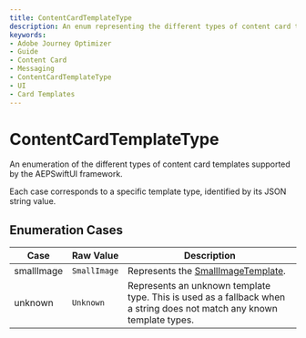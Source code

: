 ```yaml
---
title: ContentCardTemplateType
description: An enum representing the different types of content card templates supported by the Messaging extension.
keywords:
- Adobe Journey Optimizer
- Guide
- Content Card
- Messaging
- ContentCardTemplateType
- UI
- Card Templates
---
```


# ContentCardTemplateType

An enumeration of the different types of content card templates supported by the AEPSwiftUI framework.

Each case corresponds to a specific template type, identified by its JSON string value.

## Enumeration Cases

| Case         | Raw Value      | Description                                                                 |
| ------------ | -------------- | --------------------------------------------------------------------------- |
| smallImage   | `SmallImage`   | Represents the [SmallImageTemplate](../PublicClasses/Template/smallimage-template.md).                            |
| unknown      | `Unknown`      | Represents an unknown template type. This is used as a fallback when a string does not match any known template types. |
